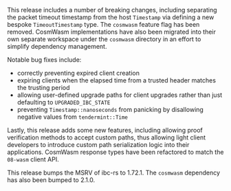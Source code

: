 <!--
    Add a summary for the release here.

    If you don't change this message, or if this file is empty, the release
    will not be created. -->

This release includes a number of breaking changes, including separating the packet
timeout timestamp from the host `Timestamp` via defining a new bespoke `TimeoutTimestamp`
type. The `cosmwasm` feature flag has been removed. CosmWasm implementations have also
been migrated into their own separate workspace under the `cosmwasm` directory in an
effort to simplify dependency management.

Notable bug fixes include:
- correctly preventing expired client creation
- expiring clients when the elapsed time from a trusted header matches the trusting period
- allowing user-defined upgrade paths for client upgrades rather than just defaulting to `UPGRADED_IBC_STATE`
- preventing `Timestamp::nanoseconds` from panicking by disallowing negative values from `tendermint::Time`

Lastly, this release adds some new features, including allowing proof verification methods to accept custom paths, thus allowing light client developers to introduce custom path serialization logic into their applications. CosmWasm response types have been refactored to match the `08-wasm` client API.

This release bumps the MSRV of ibc-rs to 1.72.1. The `cosmwasm` dependency has also been bumped to 2.1.0.

